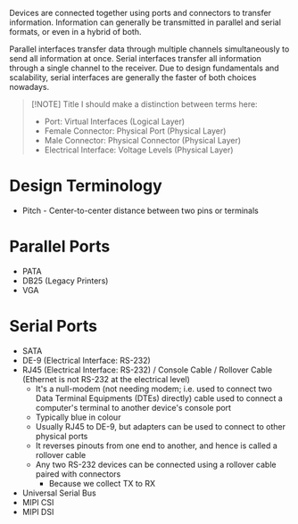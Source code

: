 Devices are connected together using ports and connectors to transfer information. Information can generally be transmitted in parallel and serial formats, or even in a hybrid of both.

Parallel interfaces transfer data through multiple channels simultaneously to send all information at once. Serial interfaces transfer all information through a single channel to the receiver. Due to design fundamentals and scalability, serial interfaces are generally the faster of both choices nowadays.

> [!NOTE] Title
> I should make a distinction between terms here:
> - Port: Virtual Interfaces (Logical Layer)
> - Female Connector: Physical Port (Physical Layer)
> - Male Connector: Physical Connector (Physical Layer)
> - Electrical Interface: Voltage Levels (Physical Layer)

# Design Terminology
- Pitch - Center-to-center distance between two pins or terminals
# Parallel Ports
- PATA
- DB25 (Legacy Printers)
- VGA
# Serial Ports

- SATA
- DE-9 (Electrical Interface: RS-232)
- RJ45 (Electrical Interface: RS-232) / Console Cable / Rollover Cable (Ethernet is not RS-232 at the electrical level)
	- It's a null-modem (not needing modem; i.e. used to connect two Data Terminal Equipments (DTEs) directly) cable used to connect a computer's terminal to another device's console port
	- Typically blue in colour
	- Usually RJ45 to DE-9, but adapters can be used to connect to other physical ports
	- It reverses pinouts from one end to another, and hence is called a rollover cable
	- Any two RS-232 devices can be connected using a rollover cable paired with connectors
		- Because we collect TX to RX
- Universal Serial Bus
- MIPI CSI
- MIPI DSI